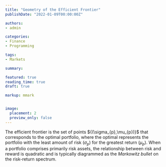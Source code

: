 ```yaml
---
title: "Geometry of the Efficient Frontier"
publishDate: "2022-01-09T00:00:00Z"

authors:
- admin

categories:
- Finance
- Programming

tags:
- Markets

summary:

featured: true
reading_time: true
draft: true

markup: mmark


image:
  placement: 2
  preview_only: false
---
```


The efficient frontier is the set of points $\{(\sigma_{p},\mu_{p})}$ that corresponds to the optimal portfolio, where the optimal represents the portfolio with the least amount of risk ($\sigma_{p}$) for the greatest return ($\mu_{p}$). When a portfolio comprises primarily risk assets, the relationship between risk and reward is quadratic and is typically diagrammed as the *Markowitz bullet* on the risk-return spectrum.
